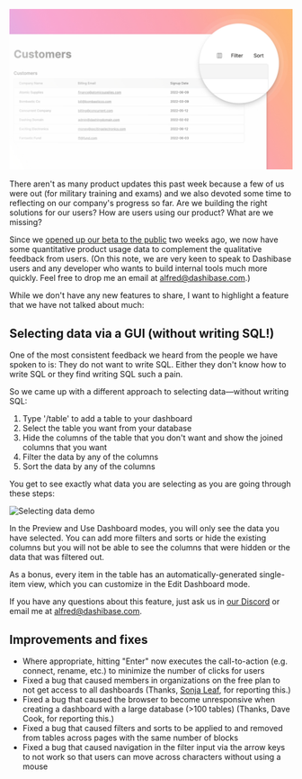 ![Selecting data in Dashibase](../assets/selecting-data.jpg)

There aren't as many product updates this past week because a few of us were out (for military training and exams) and we also devoted some time to reflecting on our company's progress so far. Are we building the right solutions for our users? How are users using our product? What are we missing?

Since we [opened up our beta to the public](https://dashibase.com/changelog#2022-09-19-dashibase-now-available-in-open-beta) two weeks ago, we now have some quantitative product usage data to complement the qualitative feedback from users. (On this note, we are very keen to speak to Dashibase users and any developer who wants to build internal tools much more quickly. Feel free to drop me an email at alfred@dashibase.com.)

While we don't have any new features to share, I want to highlight a feature that we have not talked about much: 

## Selecting data via a GUI (without writing SQL!)

One of the most consistent feedback we heard from the people we have spoken to is: They do not want to write SQL. Either they don't know how to write SQL or they find writing SQL such a pain.

So we came up with a different approach to selecting data—without writing SQL: 

1. Type '/table' to add a table to your dashboard
2. Select the table you want from your database
3. Hide the columns of the table that you don't want and show the joined columns that you want
4. Filter the data by any of the columns
5. Sort the data by any of the columns

You get to see exactly what data you are selecting as you are going through these steps:

![Selecting data demo](../assets/selecting-data.gif)

In the Preview and Use Dashboard modes, you will only see the data you have selected. You can add more filters and sorts or hide the existing columns but you will not be able to see the columns that were hidden or the data that was filtered out. 

As a bonus, every item in the table has an automatically-generated single-item view, which you can customize in the Edit Dashboard mode.

If you have any questions about this feature, just ask us in [our Discord](https://discord.gg/crhDFYvbbq) or email me at alfred@dashibase.com.

## Improvements and fixes

- Where appropriate, hitting "Enter" now executes the call-to-action (e.g. connect, rename, etc.) to minimize the number of clicks for users
- Fixed a bug that caused members in organizations on the free plan to not get access to all dashboards (Thanks, [Sonja Leaf](https://www.linkedin.com/in/aleaf/), for reporting this.)
- Fixed a bug that caused the browser to become unresponsive when creating a dashboard with a large database (>100 tables) (Thanks, Dave Cook, for reporting this.)
- Fixed a bug that caused filters and sorts to be applied to and removed from tables across pages with the same number of blocks
- Fixed a bug that caused navigation in the filter input via the arrow keys to not work so that users can move across characters without using a mouse